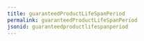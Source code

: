 ```yaml
---
title: guaranteedProductLifeSpanPeriod
permalink: guaranteedProductLifeSpanPeriod
jsonid: guaranteedproductlifespanperiod
---
```

